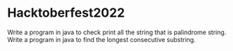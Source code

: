 # Hacktoberfest2022
Write a program in java to check print all the string that is palindrome string.
Write a program in java to find the longest consecutive substring.
